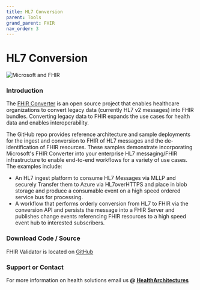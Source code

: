 ```yaml
---
title: HL7 Conversion
parent: Tools
grand_parent: FHIR
nav_order: 3
---
```


# HL7 Conversion 

![Microsoft and FHIR](/assets/images/msft-fhir.png)

### Introduction
The [FHIR Converter](https://github.com/microsoft/FHIR-Converter) is an open source project that enables healthcare organizations to convert legacy data (currently HL7 v2 messages) into FHIR bundles. Converting legacy data to FHIR expands the use cases for health data and enables interoperability.

The GitHub repo provides reference architecture and sample deployments for the ingest and conversion to FHIR of HL7 messages and the de-identification of FHIR resources. These samples demonstrate incorporating Microsoft's FHIR Converter into your enterprise HL7 messaging/FHIR infrastructure to enable end-to-end workflows for a variety of use cases. The examples include:
- An HL7 ingest platform to consume HL7 Messages via MLLP and securely Transfer them to Azure via HL7overHTTPS and place in blob storage and produce a consumable event on a high speed ordered service bus for processing.
- A workflow that performs orderly conversion from HL7 to FHIR via the conversion API and persists the message into a FHIR Server and publishes change events referencing FHIR resources to a high speed event hub to interested subscribers.

### Download Code / Source 
FHIR Validator is located on [GitHub](https://github.com/microsoft/health-architectures/tree/master/HL7Conversion)

### Support or Contact

For more information on health solutions email us **@ <a href="mailto:HealthArchitectures@microsoft.com">HealthArchitectures</a>**
